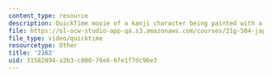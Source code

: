 ```yaml
---
content_type: resource
description: QuickTime movie of a kanji character being painted with a brush.
file: https://ol-ocw-studio-app-qa.s3.amazonaws.com/courses/21g-504-japanese-iv-spring-2009/31582894a2b3c00076e66fe1f7dc96e3_2162.mov
file_type: video/quicktime
resourcetype: Other
title: '2162'
uid: 31582894-a2b3-c000-76e6-6fe1f7dc96e3
---
```

